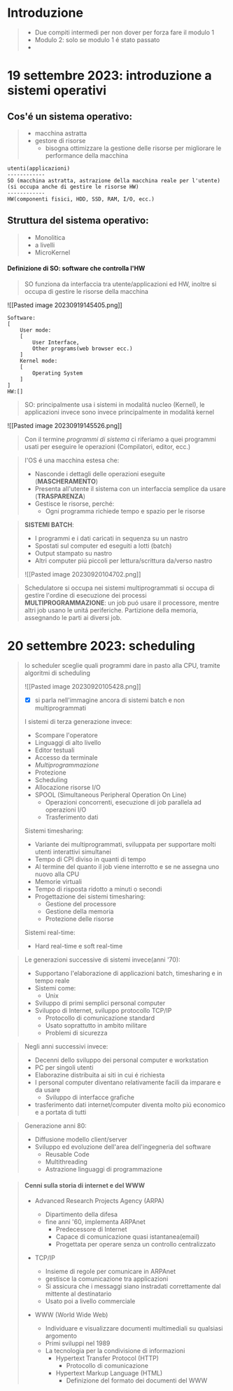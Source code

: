 # Introduzione
> - Due compiti intermedi per non dover per forza fare il modulo 1
> - Modulo 2: solo se modulo 1 é stato passato
> - 

# 19 settembre 2023: introduzione a sistemi operativi

## Cos'é un sistema operativo:
>- macchina astratta
>- gestore di risorse
>	- bisogna ottimizzare la gestione delle risorse per migliorare le performance della macchina

```
utenti(applicazioni)
------------
SO (macchina astratta, astrazione della macchina reale per l'utente)
(si occupa anche di gestire le risorse HW)
------------
HW(componenti fisici, HDD, SSD, RAM, I/O, ecc.)
```
## Struttura del sistema operativo:
>- Monolitica
>- a livelli
>- MicroKernel

#### Definizione di SO: software che controlla l'HW
> SO funziona da interfaccia tra utente/applicazioni ed HW, inoltre si occupa di gestire le risorse della macchina

![[Pasted image 20230919145405.png]]

```
Software:
[
	User mode:
	[
		User Interface,
		Other programs(web browser ecc.)
	]
	Kernel mode:
	[
		Operating System
	]
]
HW:[]
```

>SO: principalmente usa i sistemi in modalitá nucleo (Kernel), le applicazioni invece sono invece principalmente in modalitá kernel

![[Pasted image 20230919145526.png]]
> Con il termine *programmi di sistema* ci riferiamo a quei programmi usati per eseguire le operazioni (Compilatori, editor, ecc.)

> I'OS é una macchina estesa che:
> - Nasconde i dettagli delle operazioni eseguite (**MASCHERAMENTO**)
> - Presenta all'utente il sistema con un interfaccia semplice da usare (**TRASPARENZA**)
> - Gestisce le risorse, perché:
> 	- Ogni programma richiede tempo e spazio per le risorse

>**SISTEMI BATCH**:
>- I programmi e i dati caricati in sequenza su un nastro
>- Spostati sul computer ed eseguiti a lotti (batch)
>- Output stampato su nastro
>- Altri computer piú piccoli per lettura/scrittura da/verso nastro
>
>![[Pasted image 20230920104702.png]]

> Schedulatore si occupa nei sistemi multiprogrammati si occupa di gestire l'ordine di esecuzione dei processi
> **MULTIPROGRAMMAZIONE**: un job puó usare il processore, mentre altri job usano le unitá periferiche. Partizione della memoria, assegnando le parti ai diversi job.
> 
# 20 settembre 2023: scheduling

> lo scheduler sceglie quali programmi dare in pasto alla CPU, tramite algoritmi di scheduling
> 
> ![[Pasted image 20230920105428.png]]
> - [x] si parla nell'immagine ancora di sistemi batch e non multiprogrammati
> 
> I sistemi di terza generazione invece:
> - Scompare l'operatore
> - Linguaggi di alto livello
> - Editor testuali
> - Accesso da terminale
> - *Multiprogrammazione*
> - Protezione
> - Scheduling
> - Allocazione risorse I/O
> - SPOOL (Simultaneous Peripheral Operation On Line)
> 	- Operazioni concorrenti, esecuzione di job parallela ad operazioni I/O
> 	- Trasferimento dati
>
>Sistemi timesharing:
>- Variante dei multiprogrammati, sviluppata per supportare molti utenti interattivi simultanei
>- Tempo di CPI diviso in quanti di tempo
>- Al termine del quanto il job viene interrotto e se ne assegna uno nuovo alla CPU
>- Memorie virtuali
>- Tempo di risposta ridotto a minuti o secondi
>- Progettazione dei sistemi timesharing:
>	- Gestione del processore
>	- Gestione della memoria
>	- Protezione delle risorse
>
>Sistemi real-time:
>- Hard real-time e soft real-time

>Le generazioni successive di sistemi invece(anni '70):
>- Supportano l'elaborazione di applicazioni batch, timesharing e in tempo reale
>- Sistemi come:
>	- Unix
>- Sviluppo di primi semplici personal computer
>- Sviluppo di Internet, sviluppo protocollo TCP/IP
>	- Protocollo di comunicazione standard
>	- Usato soprattutto in ambito militare
>	- Problemi di sicurezza 

>Negli anni successivi invece:
>- Decenni dello sviluppo dei personal computer e workstation
>- PC per singoli utenti
>- Elaborazine distribuita ai siti in cui é richiesta
>- I personal computer diventano relativamente facili da imparare e da usare
>	- Sviluppo di interfacce grafiche
>- trasferimento dati internet/computer diventa molto piú economico e a portata di tutti


> Generazione anni 80:
> - Diffusione modello client/server
> - Sviluppo ed evoluzione dell'area dell'ingegneria del software
> 	- Reusable Code
> 	- Multithreading
> 	- Astrazione linguaggi di programmazione

> #### Cenni sulla storia di internet e del WWW
> - Advanced Research Projects Agency (ARPA)
> 	- Dipartimento della difesa
> 	- fine anni '60, implementa ARPAnet
> 		- Predecessore di Internet
> 		- Capace di comunicazione quasi istantanea(email)
> 		- Progettata per operare senza un controllo centralizzato
>
>- TCP/IP
>	- Insieme di regole per comunicare in ARPAnet
>	- gestisce la comunicazione tra applicazioni
>	- Si assicura che i messaggi siano instradati correttamente dal mittente al destinatario
>	- Usato poi a livello commerciale
>
>- WWW (World Wide Web)
>	- Individuare e visualizzare documenti multimediali su qualsiasi argomento
>	- Primi sviluppi nel 1989
>	- La tecnologia per la condivisione di informazioni
>		- Hypertext Transfer Protocol (HTTP)
>			- Protocollo di comunicazione
>		- Hypertext Markup Language (HTML)
>			- Definizione del formato dei documenti del WWW